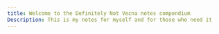 ```yaml
---
title: Welcome to the Definitely Not Vecna notes compendium
Description: This is my notes for myself and for those who need it 
---
```

